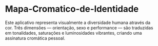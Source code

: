 # Mapa-Cromatico-de-Identidade
Este aplicativo representa visualmente a diversidade humana através da cor. Três dimensões — orientação, sexo e performance — são traduzidas em tonalidades, saturações e luminosidades vibrantes, criando uma assinatura cromática pessoal.

